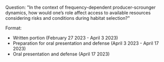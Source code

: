 Question: "In the context of frequency-dependent producer-scrounger dynamics,
how would one’s role affect access to available resources considering risks 
and conditions during habitat selection?"

Format:

- Written portion (February 27 2023 - April 3 2023)
- Preparation for oral presentation and defense (April 3 2023 - April 17 2023)
- Oral presentation and defense (April 17 2023)

